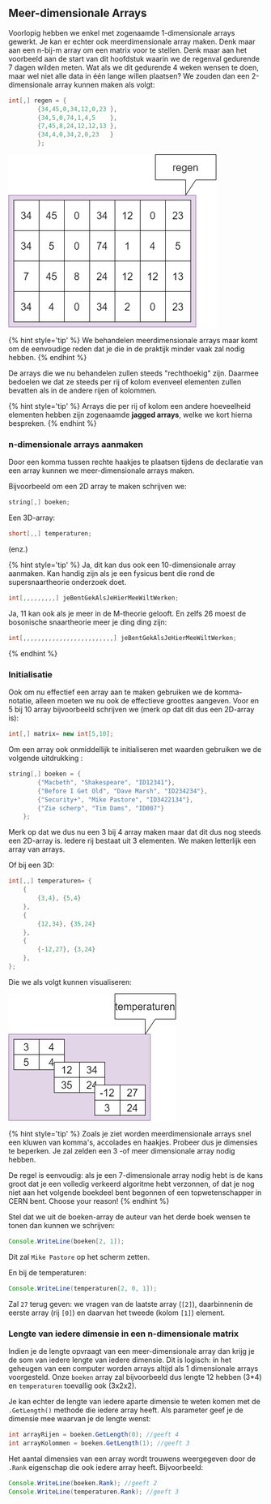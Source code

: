 ## Meer-dimensionale Arrays
Voorlopig hebben we enkel met zogenaamde 1-dimensionale arrays gewerkt. Je kan er echter ook meerdimensionale array maken. Denk maar aan een n-bij-m array om een matrix voor te stellen. Denk maar aan het voorbeeld aan de start van dit hoofdstuk waarin we de regenval gedurende 7 dagen wilden meten. Wat als we dit gedurende 4 weken wensen te doen, maar wel niet alle data in één lange willen plaatsen? We zouden dan een 2-dimensionale array kunnen maken als volgt:

```java
int[,] regen = {
        {34,45,0,34,12,0,23 },
        {34,5,0,74,1,4,5    },
        {7,45,8,24,12,12,13 },
        {34,4,0,34,2,0,23   }
        };
```

![Een tweedimensionale](../assets/5_arrays/2d.png)

{% hint style='tip' %}
We behandelen meerdimensionale arrays maar komt om de eenvoudige reden dat je die in de praktijk minder vaak zal nodig hebben.
{% endhint %}

De arrays die we nu behandelen zullen steeds "rechthoekig" zijn. Daarmee bedoelen we dat ze steeds per rij of kolom evenveel elementen zullen bevatten als in de andere rijen of kolommen. 

{% hint style='tip' %}
Arrays die per rij of kolom een andere hoeveelheid elementen hebben zijn zogenaamde **jagged arrays**, welke we kort hierna bespreken.
{% endhint %}

### n-dimensionale arrays aanmaken
Door een komma tussen rechte haakjes te plaatsen tijdens de declaratie van een array kunnen we meer-dimensionale arrays maken. 

Bijvoorbeeld om een 2D array te maken schrijven we:

```java
string[,] boeken;
```

Een 3D-array:
```java
short[,,] temperaturen;
```
(enz.)

{% hint style='tip' %}
Ja, dit kan dus ook een 10-dimensionale array aanmaken. Kan handig zijn als je een fysicus bent die rond de supersnaartheorie onderzoek doet.
<!---{line-numbers:false}--->
```java
int[,,,,,,,,,] jeBentGekAlsJeHierMeeWiltWerken;
```
Ja, 11 kan ook als je meer in de M-theorie gelooft. En zelfs 26 moest de bosonische snaartheorie meer je ding ding zijn:
<!---{line-numbers:false}--->
```java
int[,,,,,,,,,,,,,,,,,,,,,,,,,] jeBentGekAlsJeHierMeeWiltWerken;
```

{% endhint %}

### Initialisatie

Ook om nu effectief een array aan te maken gebruiken we de komma-notatie, alleen moeten we nu ook de effectieve groottes aangeven. Voor en 5 bij 10 array bijvoorbeeld schrijven we (merk op dat dit dus een 2D-array is):

```java
int[,] matrix= new int[5,10];
```

Om een array ook onmiddellijk te initialiseren met waarden gebruiken we de volgende uitdrukking :

```java
string[,] boeken = {
        {"Macbeth", "Shakespeare", "ID12341"},
        {"Before I Get Old", "Dave Marsh", "ID234234"},
        {"Security+", "Mike Pastore", "ID3422134"},
        {"Zie scherp", "Tim Dams", "ID007"}
    };
```

Merk op dat we dus nu een 3 bij 4 array maken maar dat dit dus nog steeds een 2D-array is. Iedere rij bestaat uit 3 elementen. We maken letterlijk een array van arrays.

Of bij een 3D:
```java
int[,,] temperaturen= {
    {
        {3,4}, {5,4}
    },
    {
        {12,34}, {35,24}
    },
    {
        {-12,27}, {3,24}
    },
};
```

Die we als volgt kunnen visualiseren:

![De derde dimensie bestaat uit 3 2-dimensionale 2 bij 2 arrays...](../assets/5_arrays/3D.png)

{% hint style='tip' %}
Zoals je ziet worden meerdimensionale arrays snel een kluwen van komma's, accolades en haakjes. Probeer dus je dimensies te beperken. Je zal zelden een 3 -of meer dimensionale array nodig hebben. 

De regel is eenvoudig: als je een 7-dimensionale array nodig hebt is de kans groot dat je een  volledig verkeerd algoritme hebt verzonnen, of dat je nog niet aan het volgende boekdeel bent begonnen of een topwetenschapper in CERN bent. Choose your reason!
{% endhint %}

Stel dat we uit de boeken-array de auteur van het derde boek wensen te tonen dan kunnen we schrijven:

```java
Console.WriteLine(boeken[2, 1]);
```

Dit zal ``Mike Pastore`` op het scherm zetten.

En bij de temperaturen:
```java
Console.WriteLine(temperaturen[2, 0, 1]);
```
Zal ``27`` terug geven: we vragen van de laatste array (``[2]``), daarbinnenin de eerste array (rij ``[0]``) en daarvan het tweede (kolom ``[1]``) element.

### Lengte van iedere dimensie in een n-dimensionale matrix

Indien je de lengte opvraagt van een meer-dimensionale array dan krijg je de som van iedere lengte van iedere dimensie. Dit is logisch: in het geheugen van een computer worden arrays altijd als 1 dimensionale arrays voorgesteld. Onze ``boeken`` array zal bijvoorbeeld dus lengte 12 hebben (3*4) en ``temperaturen`` toevallig ook (3x2x2). 

Je kan echter de lengte van iedere aparte dimensie te weten komen met de ``.GetLength()`` methode die iedere array heeft. Als parameter geef je de dimensie mee waarvan je de lengte wenst:

```java
int arrayRijen = boeken.GetLength(0); //geeft 4 
int arrayKolommen = boeken.GetLength(1); //geeft 3
```

Het aantal dimensies van een array wordt trouwens weergegeven door de ``.Rank`` eigenschap die ook iedere array heeft. Bijvoorbeeld:

```java
Console.WriteLine(boeken.Rank); //geeft 2
Console.WriteLine(temperaturen.Rank); //geeft 3
```

